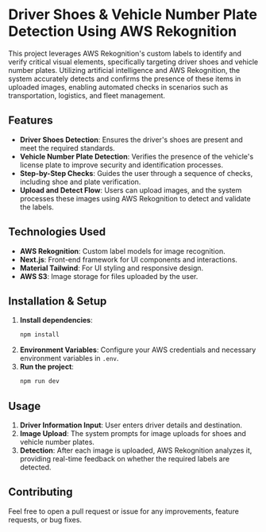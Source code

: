 # Driver Shoes & Vehicle Number Plate Detection Using AWS Rekognition

This project leverages AWS Rekognition's custom labels to identify and verify critical visual elements, specifically targeting driver shoes and vehicle number plates. Utilizing artificial intelligence and AWS Rekognition, the system accurately detects and confirms the presence of these items in uploaded images, enabling automated checks in scenarios such as transportation, logistics, and fleet management.

## Features
- **Driver Shoes Detection**: Ensures the driver's shoes are present and meet the required standards.
- **Vehicle Number Plate Detection**: Verifies the presence of the vehicle's license plate to improve security and identification processes.
- **Step-by-Step Checks**: Guides the user through a sequence of checks, including shoe and plate verification.
- **Upload and Detect Flow**: Users can upload images, and the system processes these images using AWS Rekognition to detect and validate the labels.

## Technologies Used
- **AWS Rekognition**: Custom label models for image recognition.
- **Next.js**: Front-end framework for UI components and interactions.
- **Material Tailwind**: For UI styling and responsive design.
- **AWS S3**: Image storage for files uploaded by the user.

## Installation & Setup
1. **Install dependencies**:
   ```bash
   npm install
   ```
2. **Environment Variables**: Configure your AWS credentials and necessary environment variables in `.env`.
3. **Run the project**:
   ```bash
   npm run dev
   ```

## Usage
1. **Driver Information Input**: User enters driver details and destination.
2. **Image Upload**: The system prompts for image uploads for shoes and vehicle number plates.
3. **Detection**: After each image is uploaded, AWS Rekognition analyzes it, providing real-time feedback on whether the required labels are detected.

## Contributing
Feel free to open a pull request or issue for any improvements, feature requests, or bug fixes.
